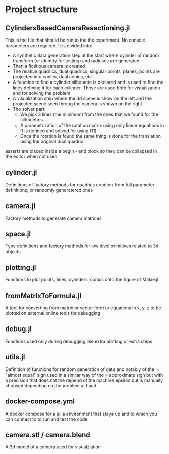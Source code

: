 # Project structure

## CylindersBasedCameraResectioning.jl
This is the file that should be run to the the experiment. No console parameters are required. It is divided into:

- A synthetic data generation step at the start where cylinder of random transform (or identity for testing) and radiuses are generated
- Then a fictitious camera is created
- The relative quadrics, dual quadrics, singular points, planes, points are projected into conics, dual conics, etc
- A function to find a cylinder silhouette is declared and is used to find the lines defining it for each cylinder. Those are used both for visualization and for solving the problem
- A visualization step where the 3d scene is show on the left and the projected scene seen throug the camera is shown on the right
- The solver part:
	- We pick 3 lines (the minimum) from the ones that we found for the silhouettes
	- A parametrization of the rotation matrix using only linear equations in R is defined and solved for using (11)
	- Once the rotation is found the same thing is done for the translation using the original dual quadric

asserts are placed inside a begin - end block so they can be collapsed in the editor when not used

## cylinder.jl
Definitions of factory methods for quadrics creation from full parameter definitions, or randomly generatered ones

## camera.jl
Factory methods to generate camera matrices

## space.jl
Type definitions and factory methods for low level primitives related to 3d objects

## plotting.jl
Functions to plot points, lines, cylinders, conics onto the figure of Makie.jl

## fromMatrixToFormula.jl
A tool for converting from matrix or vector form to equations in x, y, z to be plotted on external online tools for debugging

## debug.jl
Functions used only during debugging like extra plotting or extra steps

## utils.jl
Definition of functions for random generation of data and notably of the ≃ "almost equal" sign used in a similar way of the ≈ approximate sign but with a precision that does not the depend of the machine epsilon but is manually choosed depending on the problem at hand

## docker-compose.yml
A docker compose for a julia environment that stays up and to which you can connect to to run and test the code

## camera.stl / camera.blend
A 3d model of a camera used for visualziation
